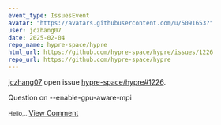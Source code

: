 ```yaml
---
event_type: IssuesEvent
avatar: "https://avatars.githubusercontent.com/u/5091653?"
user: jczhang07
date: 2025-02-04
repo_name: hypre-space/hypre
html_url: https://github.com/hypre-space/hypre/issues/1226
repo_url: https://github.com/hypre-space/hypre
---
```


<a href='https://github.com/jczhang07' target='_blank'>jczhang07</a> open issue <a href='https://github.com/hypre-space/hypre/issues/1226' target='_blank'>hypre-space/hypre#1226</a>.

<p>Question on --enable-gpu-aware-mpi</p><small>Hello,...</small><a href='https://github.com/hypre-space/hypre/issues/1226' target='_blank'>View Comment</a>